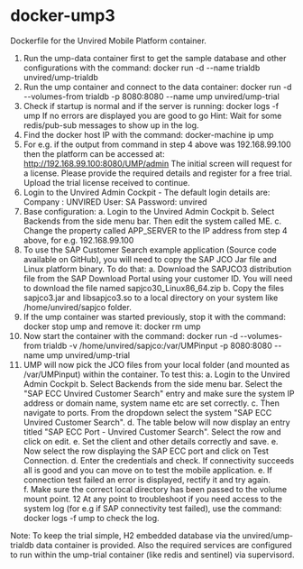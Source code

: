 # docker-ump3

Dockerfile for the Unvired Mobile Platform container. 

1.  Run the ump-data container first to get the sample database and other configurations with the command: docker run -d --name trialdb unvired/ump-trialdb
2.  Run the ump container and connect to the data container: docker run -d --volumes-from trialdb -p 8080:8080 --name ump unvired/ump-trial
3.  Check if startup is normal and if the server is running: docker logs -f ump
    If no errors are displayed you are good to go
    Hint: Wait for some redis/pub-sub messages to show up in the log.
4.  Find the docker host IP with the command: docker-machine ip ump
5.  For e.g. if the output from command in step 4 above was 192.168.99.100 then the platform can be accessed at: http://192.168.99.100:8080/UMP/admin
	The initial screen will request for a license. Please provide the required details and register for a free trial.  Upload the trial license received to continue.
6.  Login to the Unvired Admin Cockpit - The default login details are:
    Company : UNVIRED
    User: SA
    Password: unvired
7.  Base configuration:
    a. Login to the Unvired Admin Cockpit
    b. Select Backends from the side menu bar.  Then edit the system called ME. 
    c. Change the property called APP_SERVER to the IP address from step 4 above, for e.g. 192.168.99.100
8.  To use the SAP Customer Search example application (Source code available on GitHub), you will need to copy the SAP JCO Jar file and Linux platform binary.  To do that:
    a. Download the SAPJCO3 distribution file from the SAP Download Portal using your customer ID.  You will need to download the file named sapjco30<build>_Linux86_64.zip
    b. Copy the files sapjco3.jar and libsapjco3.so to a local directory on your system like /home/unvired/sapjco folder.
9.  If the ump container was started previously, stop it with the command: docker stop ump and remove it: docker rm ump
10. Now start the container with the command: docker run -d --volumes-from trialdb -v /home/unvired/sapjco:/var/UMPinput -p 8080:8080 --name ump unvired/ump-trial
11. UMP will now pick the JCO files from your local folder (and mounted as /var/UMPinput) within the container.  To test this:
    a. Login to the Unvired Admin Cockpit
    b. Select Backends from the side menu bar.  Select the "SAP ECC Unvired Customer Search" entry and make sure the system IP address or domain name, system name etc are set correctly.
    c. Then navigate to ports.  From the dropdown select the system "SAP ECC Unvired Customer Search".
    d. The table below will now display an entry titled "SAP ECC Port - Unvired Customer Search".  Select the row and click on edit.
    e. Set the client and other details correctly and save.
    e. Now select the row displaying the SAP ECC port and click on Test Connection.
    d. Enter the credentials and check.  If connectivity succeeds all is good and you can move on to test the mobile application.
    e. If connection test failed an error is displayed, rectify it and try again.  
    f. Make sure the correct local directory has been passed to the volume mount point.
12  At any point to troubleshoot if you need access to the system log (for e.g if SAP connectivity test failed), use the command: docker logs -f ump to check the log.

Note: To keep the trial simple, H2 embedded database via the unvired/ump-trialdb data container is provided.  Also the required services are configured to run within the ump-trial
container (like redis and sentinel) via supervisord.